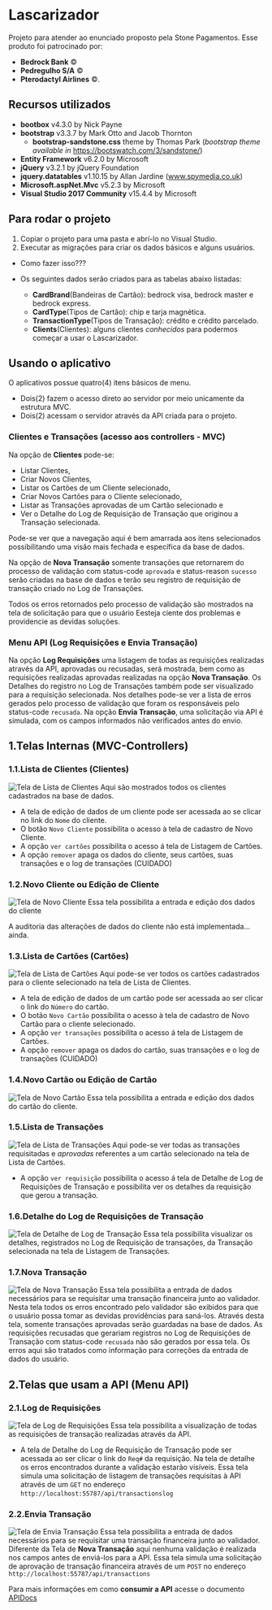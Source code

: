 # Lascarizador

Projeto para atender ao enunciado proposto pela Stone Pagamentos.
Esse produto foi patrocinado por:
- __**Bedrock Bank**__ :copyright:
- __**Pedregulho S/A**__ :copyright:
- __**Pterodactyl Airlines**__ :copyright:.

## Recursos utilizados

- **bootbox** v4.3.0 by Nick Payne
- **bootstrap** v3.3.7 by Mark Otto and Jacob Thornton
  - **bootstrap-sandstone.css** theme by Thomas Park (_bootstrap theme available in_ https://bootswatch.com/3/sandstone/)
- **Entity Framework** v6.2.0 by Microsoft
- **jQuery** v3.2.1 by jQuery Foundation
- **jquery.datatables** v1.10.15 by Allan Jardine (www.spymedia.co.uk)
- **Microsoft.aspNet.Mvc** v5.2.3 by Microsoft
- **Visual Studio 2017 Community** v15.4.4 by Microsoft

## Para rodar o projeto
1. Copiar o projeto para uma pasta e abrí-lo no Visual Studio.
2. Executar as migrações para criar os dados básicos e alguns usuários.
- Como fazer isso???

- Os seguintes dados serão criados para as tabelas abaixo listadas:
  - **CardBrand**(Bandeiras de Cartão): bedrock visa, bedrock master e bedrock express.
  - **CardType**(Tipos de Cartão): chip e tarja magnética.
  - **TransactionType**(Tipos de Transação): crédito e crédito parcelado.
  - **Clients**(Clientes): alguns clientes _conhecidos_ para podermos começar a usar o Lascarizador.

## Usando o aplicativo
O aplicativos possue quatro(4) itens básicos de menu.
- Dois(2) fazem o acesso direto ao servidor por meio unicamente da estrutura MVC.
- Dois(2) acessam o servidor através da API criada para o projeto.

### Clientes e Transações (acesso aos controllers - MVC)
Na opção de **Clientes** pode-se:
 - Listar Clientes,
 - Criar Novos Clientes,
 - Listar os Cartões de um Cliente selecionado,
 - Criar Novos Cartões para o Cliente selecionado,
 - Listar as Transações aprovadas de um Cartão selecionado e
 - Ver o Detalhe do Log de Requisição de Transação que originou a Transação selecionada.

Pode-se ver que a navegação aqui é bem amarrada aos itens selecionados possibilitando uma visão mais fechada e específica da base de dados.
 
Na opção de **Nova Transação** somente transações que retornarem do processo de validação com status-code `aprovada` e status-reason `sucesso` serão criadas na base de dados e terão seu registro de requisição de transação criado no Log de Transações.
 
Todos os erros retornados pelo processo de validação são mostrados na tela de solicitação para que o usuário Eesteja ciente dos problemas e providencie as devidas soluções.
 
### Menu API (Log Requisições e Envia Transação)
Na opção **Log Requisições** uma listagem de todas as requisições realizadas através da API, aprovadas ou recusadas, será mostrada, bem como as requisições realizadas aprovadas realizadas na opção **Nova Transação**.
Os Detalhes do registro no Log de Transações também pode ser visualizado para a requisição selecionada. Nos detalhes pode-se ver a lista de erros gerados pelo processo de validação que foram os responsáveis pelo status-code `recusada`.
Na opção **Envia Transação**, uma solicitação via API é simulada, com os campos informados não verificados antes do envio.

## 1.Telas Internas (MVC-Controllers)

### 1.1.Lista de Clientes (Clientes)
![Tela de Lista de Clientes](/images/Clientes.jpg)
Aqui são mostrados todos os clientes cadastrados na base de dados.
- A tela de edição de dados de um cliente pode ser acessada ao se clicar no link do `Nome` do cliente.
- O botão `Novo Cliente` possibilita o acesso à tela de cadastro de Novo Cliente.
- A opção `ver cartões` possibilita o acesso á tela de Listagem de Cartões.
- A opção `remover` apaga os dados do cliente, seus cartões, suas transações e o log de transações (CUIDADO)

### 1.2.Novo Cliente ou Edição de Cliente
![Tela de Novo Cliente](/images/NovoCliente.jpg)
Essa tela possibilita a entrada e edição dos dados do cliente

A auditoria das alterações de dados do cliente não está implementada... ainda.

### 1.3.Lista de Cartões (Cartões)
![Tela de Lista de Cartões](/images/Cartoes.jpg)
Aqui pode-se ver todos os cartões cadastrados para o cliente selecionado na tela de Lista de Clientes.
- A tela de edição de dados de um cartão pode ser acessada ao ser clicar o link do `Número` do cartão.
- O botão `Novo Cartão` possibilita o acesso à tela de cadastro de Novo Cartão para o cliente selecionado.
- A opção `ver transações` possibilita o acesso á tela de Listagem de Cartões.
- A opção `remover` apaga os dados do cartão, suas transações e o log de transações (CUIDADO)

### 1.4.Novo Cartão ou Edição de Cartão
![Tela de Novo Cartão](/images/NovoCartao.jpg)
Essa tela possibilita a entrada e edição dos dados do cartão do cliente.

### 1.5.Lista de Transações
![Tela de Lista de Transações](/images/Transacoes.jpg)
Aqui pode-se ver todas as transações requisitadas e _aprovadas_ referentes a um cartão selecionado na tela de Lista de Cartões.
- A opção `ver requisição` possibilita o acesso á tela de Detalhe de Log de Requisições de Transação e possibilita ver os detalhes da requisição que gerou a transação.

### 1.6.Detalhe do Log de Requisições de Transação
![Tela de Detalhe de Log de Transação](/images/DetalheLogTransacao.jpg)
Essa tela possibilita visualizar os detalhes, registrados no Log de Requisição de transações, da Transação selecionada na tela de Listagem de Transações.

### 1.7.Nova Transação
![Tela de Nova Transação](/images/NovaTransacao.jpg)
Essa tela possibilita a entrada de dados necessários para se requisitar uma transação financeira junto ao validador.
Nesta tela todos os erros encontrado pelo validador são exibidos para que o usuário possa tomar as devidas providências para saná-los.
Através desta tela, somente transações aprovadas serão guardadas na base de dados. As requisições recusadas que gerariam registros no Log de Requisições de Transação com status-code `recusada` não são gerados por essa tela.
Os erros aqui são tratados como informação para correções da entrada de dados do usuário.


## 2.Telas que usam a API (Menu API)

### 2.1.Log de Requisições
![Tela de Log de Requisições](/images/LogRequisicoes.jpg)
Essa tela possibilita a visualização de todas as requisições de transação realizadas através da API.
- A tela de Detalhe do Log de Requisição de Transação pode ser acessada ao ser clicar o link do `Req#` da requisição. Na tela de detalhe os erros encontrados durante a validação estarão visíveis.
Essa tela simula uma solicitação de listagem de transações requisitas à API através de um `GET` no endereço `http://localhost:55787/api/transactionslog`

### 2.2.Envia Transação
![Tela de Envia Transação](/images/API_NovaTransacao.jpg)
Essa tela possibilita a entrada de dados necessários para se requisitar uma transação financeira junto ao validador.
Diferente da Tela de **Nova Transação** aqui nenhuma validação é realizada nos campos antes de enviá-los para a API.
Essa tela simula uma solicitação de aprovação de transação financeira através de um `POST` no endereço `http://localhost:55787/api/transactions`

Para mais informações em como __**consumir a API**__ acesse o documento [APIDocs](https://github.com/Darkstar2099/Lascarizador/blob/master/APIDocs.md)



